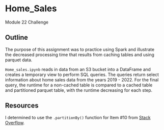 # Home_Sales
Module 22 Challenge

## Outline
The purpose of this assignment was to practice using Spark and illustrate the decreased processing time that results from caching tables and using parquet data.

`Home_sales.ipynb` reads in data from an S3 bucket into a DataFrame and creates a temporary view to perform SQL queries. The queries return select information about home sales data from the years 2019 - 2022. For the final query, the runtime for a non-cached table is compared to a cached table and partitioned parquet table, with the runtime decreasing for each step.

## Resources
I determined to use the `.partitionBy()` function for Item #10 from [Stack Overflow](https://stackoverflow.com/questions/34789604/dataframe-partitionby-to-a-single-parquet-file-per-partition). 